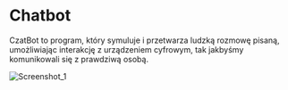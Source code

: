 # Chatbot
CzatBot to program, który symuluje i przetwarza ludzką rozmowę pisaną, umożliwiając interakcję z urządzeniem cyfrowym, tak jakbyśmy komunikowali się z prawdziwą osobą.

![Screenshot_1](https://user-images.githubusercontent.com/80586826/169660123-45452071-38d0-449d-93dd-4d2ba14a9521.png)
